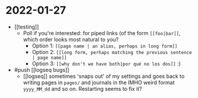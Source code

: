 # 2022-01-27
- [[testing]]
	- Poll if you're interested: for piped links (of the form `[[foo|bar]]`, which order looks most natural to you?
		- Option 1: `[[page name | an alias, perhaps in long form]]`
		- Option 2: `[[long form, perhaps matching the previous sentence | page name]]`
		- Option 3: `[[why don't we have both|por qué no los dos]]` :)
- #push [[logseq bugs]]
	- [[logseq]] sometimes 'snaps out' of my settings and goes back to writing pages in `pages/` and journals in the IMHO weird format `yyyy_MM_dd` and so on. Restarting seems to fix it?